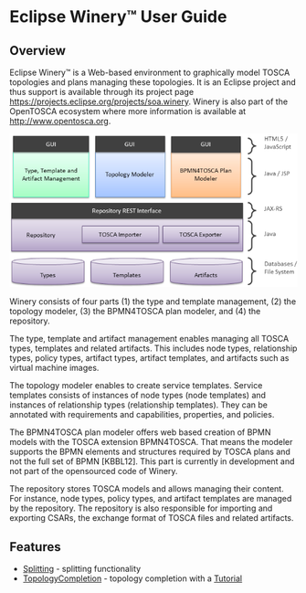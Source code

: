 # Eclipse Winery™ User Guide

## Overview

Eclipse Winery™ is a Web-based environment to graphically model TOSCA topologies and plans managing these topologies.
It is an Eclipse project and thus support is available through its project page <https://projects.eclipse.org/projects/soa.winery>. Winery is also part of the OpenTOSCA ecosystem where more information is available at <http://www.opentosca.org>.

![Winery Components](graphics/WineryComponents.png)

Winery consists of four parts (1) the type and template management, (2) the topology modeler, (3) the BPMN4TOSCA plan modeler, and (4) the repository.

The type, template and artifact management enables managing all TOSCA types, templates and related artifacts.
This includes node types, relationship types, policy types, artifact types, artifact templates, and artifacts such as virtual machine images.

The topology modeler enables to create service templates.
Service templates consists of instances of node types (node templates) and instances of relationship types (relationship templates).
They can be annotated with requirements and capabilities, properties, and policies.

The BPMN4TOSCA plan modeler offers web based creation of BPMN models with the TOSCA extension BPMN4TOSCA.
That means the modeler supports the BPMN elements and structures required by TOSCA plans and not the full set of BPMN [KBBL12].
This part is currently in development and not part of the opensourced code of Winery.

The repository stores TOSCA models and allows managing their content. For instance, node types, policy types, and artifact templates are managed by the repository.
The repository is also responsible for importing and  exporting CSARs, the exchange format of TOSCA files and related artifacts.

## Features

- [Splitting](Splitting) - splitting functionality
- [TopologyCompletion](TopologyCompletion) - topology completion with a [Tutorial](TopologyCompletionTurial)
